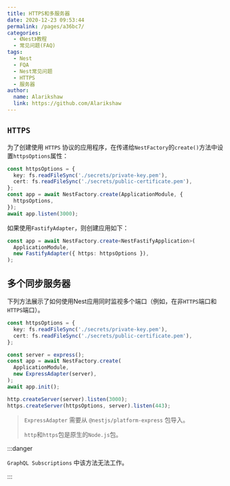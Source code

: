 ```yaml
---
title: HTTPS和多服务器
date: 2020-12-23 09:53:44
permalink: /pages/a36bc7/
categories:
  - 《Nest》教程
  - 常见问题(FAQ)
tags:
  - Nest
  - FQA
  - Nest常见问题
  - HTTPS
  - 服务器
author: 
  name: Alarikshaw
  link: https://github.com/Alarikshaw
---
```


## `HTTPS`

为了创建使用 `HTTPS` 协议的应用程序，在传递给`NestFactory`的`create()`方法中设置`httpsOptions`属性：

```typescript
const httpsOptions = {
  key: fs.readFileSync('./secrets/private-key.pem'),
  cert: fs.readFileSync('./secrets/public-certificate.pem'),
};
const app = await NestFactory.create(ApplicationModule, {
  httpsOptions,
});
await app.listen(3000);
```

如果使用`FastifyAdapter`，则创建应用如下：

```typescript
const app = await NestFactory.create<NestFastifyApplication>(
  ApplicationModule,
  new FastifyAdapter({ https: httpsOptions }),
);
```

## 多个同步服务器

下列方法展示了如何使用Nest应用同时监视多个端口（例如，在非`HTTPS`端口和`HTTPS`端口）。

```typescript
const httpsOptions = {
  key: fs.readFileSync('./secrets/private-key.pem'),
  cert: fs.readFileSync('./secrets/public-certificate.pem'),
};

const server = express();
const app = await NestFactory.create(
  ApplicationModule,
  new ExpressAdapter(server),
);
await app.init();

http.createServer(server).listen(3000);
https.createServer(httpsOptions, server).listen(443);
```

> `ExpressAdapter` 需要从 `@nestjs/platform-express` 包导入。
>
> `http`和`https`包是原生的`Node.js`包。

:::danger

`GraphQL Subscriptions` 中该方法无法工作。

:::